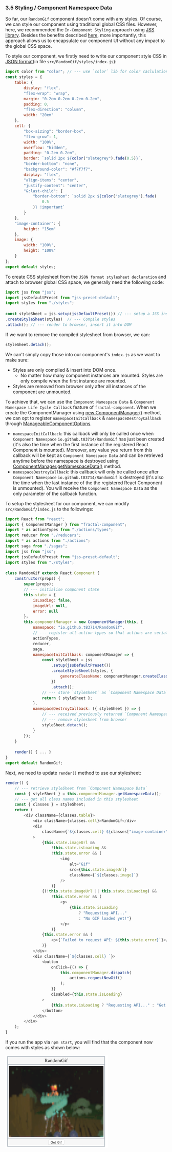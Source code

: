 ### 3.5 Styling / Component Namespace Data

So far, our `RandomGif` component doesn't come with any styles. Of course, we can style our component using traditional global CSS files. However, here, we recommended the `In-Component Styling` approach using [JSS library](http://cssinjs.org). Besides the benefits described [here](http://cssinjs.org/benefits), more importantly, this approach allows us to encapsulate our component UI without any impact to the global CSS space.

To style our component, we firstly need to write our component style CSS in [JSON format](http://cssinjs.org/json-api)(in file `src/RandomGif/styles/index.js`):
```javascript
import color from "color"; // --- use `color` lib for color caclulation
const styles = {
    table: {
        display: "flex",
        "flex-wrap": "wrap",
        margin: "0.2em 0.2em 0.2em 0.2em",
        padding: 0,
        "flex-direction": "column",
        width: "20em"
    },
    cell: {
        "box-sizing": "border-box",
        "flex-grow": 1,
        width: "100%",
        overflow: "hidden",
        padding: "0.2em 0.2em",
        border: `solid 2px ${color("slategrey").fade(0.5)}`,
        "border-bottom": "none",
        "background-color": "#f7f7f7",
        display: "flex",
        "align-items": "center",
        "justify-content": "center",
        "&:last-child": {
            "border-bottom": `solid 2px ${color("slategrey").fade(
                0.5
            )} !important`
        }
    },
    "image-container": {
        height: "15em"
    },
    image: {
        width: "100%",
        height: "100%"
    }
};
export default styles;
```

To create CSS stylesheet from the `JSON format stylesheet declaration` and attach to browser global CSS space, we generally need the following code:
```javascript
import jss from "jss";
import jssDefaultPreset from "jss-preset-default";
import styles from "./styles";

const styleSheet = jss.setup(jssDefaultPreset()) // --- setup a JSS instance with with default plugins
.createStyleSheet(styles)  // --- Compile styles
.attach(); // --- render to browser, insert it into DOM
```

If we want to remove the compiled stylesheet from browser, we can:
```javascript
styleSheet.detach();
```

We can't simply copy those into our component's `index.js` as we want to make sure:
- Styles are only compiled & insert into DOM once. 
    -  No matter how many component instances are mounted. Styles are only compile when the first instance are mounted.
- Styles are removed from browser only after all instances of the component are unmounted.

To achieve that, we can use the `Component Namespace Data` & `Component Namespace Life Cycle Callback` feature of `fractal-component`. When we create the ComponentManager using [new ComponentManager()](../../../api/ComponentManager.md) method, we can opt to register `namespaceInitCallback` & `namespaceDestroyCallback` through [ManageableComponentOptions](../../../api/ManageableComponentOptions.md#option-namespaceinitcallback).

- `namespaceInitCallback`: this callback will only be called once when `Component Namespace` `io.github.t83714/RandomGif` has just been created (it's also the time when the first instance of the registered React Component is mounted). Moreover, any value you return from this callback will be kept as `Component Namespace Data` and can be retrieved anytime before the namespace is destroyed using [ComponentManager.getNamespaceData()](../../../api/ComponentManager.md) method.
- `namespaceDestroyCallback`: this callback will only be called once after `Component Namespace` `io.github.t83714/RandomGif` is destroyed (it's also the time when the last instance of the the registered React Component is unmounted). You will receive the `Component Namespace Data` as the only parameter of the callback function.

To setup the stylesheet for our component, we can modify `src/RandomGif/index.js` to the followings:

```javascript
import React from "react";
import { ComponentManager } from "fractal-component";
import * as actionTypes from "./actions/types";
import reducer from "./reducers";
import * as actions from "./actions";
import saga from "./sagas";
import jss from "jss";
import jssDefaultPreset from "jss-preset-default";
import styles from "./styles";

class RandomGif extends React.Component {
    constructor(props) {
        super(props);
        // --- initialise component state
        this.state = {
            isLoading: false,
            imageUrl: null,
            error: null
        };
        this.componentManager = new ComponentManager(this, {
            namespace: "io.github.t83714/RandomGif",
            // --- register all action types so that actions are serialisable
            actionTypes,
            reducer,
            saga,
            namespaceInitCallback: componentManager => {
                const styleSheet = jss
                    .setup(jssDefaultPreset())
                    .createStyleSheet(styles, {
                        generateClassName: componentManager.createClassNameGenerator()
                    })
                    .attach();
                // --- store `styleSheet` as `Component Namespace Data`
                return { styleSheet }; 
            },
            namespaceDestroyCallback: ({ styleSheet }) => {
                // --- received previously returned `Component Namespace Data` as the only parameter
                // --- remove stylesheet from browser
                styleSheet.detach();
            }
        });
    }

    render() { ... }
}
export default RandomGif;
```

Next, we need to update `render()` method to use our stylesheet:

```javascript
render() {
    // --- retrieve styleSheet from `Component Namespace Data`
    const { styleSheet } = this.componentManager.getNamespaceData();
    // --- get all class names included in this stylesheet
    const { classes } = styleSheet;
    return (
        <div className={classes.table}>
            <div className={classes.cell}>RandomGif</div>
            <div
                className={`${classes.cell} ${classes["image-container"]}`}
            >
                {this.state.imageUrl &&
                    !this.state.isLoading &&
                    !this.state.error && (
                        <img
                            alt="Gif"
                            src={this.state.imageUrl}
                            className={`${classes.image}`}
                        />
                    )}
                {(!this.state.imageUrl || this.state.isLoading) &&
                    !this.state.error && (
                        <p>
                            {this.state.isLoading
                                ? "Requesting API..."
                                : "No GIF loaded yet!"}
                        </p>
                    )}
                {this.state.error && (
                    <p>{`Failed to request API: ${this.state.error}`}</p>
                )}
            </div>
            <div className={`${classes.cell} `}>
                <button
                    onClick={() => {
                        this.componentManager.dispatch(
                            actions.requestNewGif()
                        );
                    }}
                    disabled={this.state.isLoading}
                >
                    {this.state.isLoading ? "Requesting API..." : "Get Gif"}
                </button>
            </div>
        </div>
    );
}
```

If you run the app via `npm start`, you will find that the component now comes with styles as shown below:

![RandomGifSec3.5](../../../assets/BeginnerTutorial/RandomGifSec3.5.png)